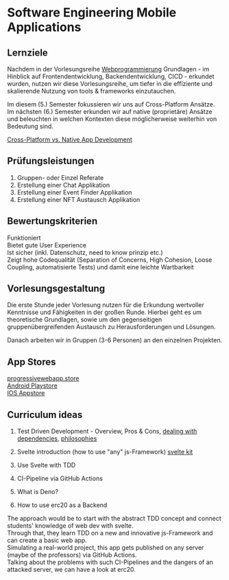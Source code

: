# Software Engineering Mobile Applications

## Lernziele
Nachdem in der Vorlesungsreihe [Webprogrammierung](https://github.com/michael-spengler/wwi20sea-web-programmierung) Grundlagen - im Hinblick auf Frontendentwicklung, Backendentwicklung, CICD - erkundet wurden, nutzen wir diese Vorlesungsreihe, um tiefer in die effiziente und skalierende Nutzung von tools & frameworks einzutauchen. 

Im diesem (5.) Semester fokussieren wir uns auf Cross-Platform Ansätze. Im nächsten (6.) Semester erkunden wir auf native (proprietäre) Ansätze und beleuchten in welchen Kontexten diese möglicherweise weiterhin von Bedeutung sind.

[Cross-Platform vs. Native App Development](https://www.youtube.com/watch?v=Mq_HS-o-v6o)   


## Prüfungsleistungen
1. Gruppen- oder Einzel Referate  
2. Erstellung einer Chat Applikation
3. Erstellung einer Event Finder Applikation
4. Erstellung einer NFT Austausch Applikation

## Bewertungskriterien
Funktioniert  
Bietet gute User Experience  
Ist sicher (inkl. Datenschutz, need to know prinzip etc.)  
Zeigt hohe Codequalität (Separation of Concerns, High Cohesion, Loose Coupling, automatisierte Tests) und damit eine leichte Wartbarkeit

## Vorlesungsgestaltung
Die erste Stunde jeder Vorlesung nutzen für die Erkundung wertvoller Kenntnisse und Fähigkeiten in der großen Runde. Hierbei geht es um theoretische Grundlagen, sowie um den gegenseitigen gruppenübergreifenden Austausch zu Herausforderungen und Lösungen. 

Danach arbeiten wir in Gruppen (3-6 Personen) an den einzelnen Projekten.


## App Stores
[progressivewebapp.store](https://progressivewebapp.store/)  
[Android Playstore](https://play.google.com/store)  
[IOS Appstore](https://www.apple.com/app-store/)



## Curriculum ideas

1. Test Driven Development - Overview, Pros & Cons, [dealing with dependencies](http://xunitpatterns.com/Test%20Double.html), [philosophies](http://xunitpatterns.com/Philosophy%20Of%20Test%20Automation.html) <br>

2. Svelte introduction (how to use "any" js-Framework) [svelte kit](https://kit.svelte.dev/)<br>

3. Use Svelte with TDD <br>

4. CI-Pipeline via GitHub Actions <br>

5. What is Deno? <br>

6. How to use erc20 as a Backend

The approach would be to start with the abstract TDD concept and connect students' knowledge of web dev with svelte. <br>
Through that, they learn TDD on a new and innovative js-Framework and can create a basic web app. <br> Simulating a real-world project, this app gets published on any server (maybe of the professors) via GitHub Actions. <br> Talking about the problems with such CI-Pipelines and the dangers of an attacked server, we can have a look at erc20.
